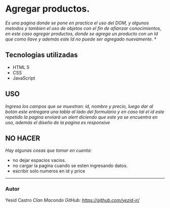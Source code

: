 # Agregar productos.
_Es una pagina donde se pone en practica el uso del DOM, y algunos metodos y tambien el uso de objetos con el fin de afianzar conocimientos, en este caso agregar productos, donde se agrega un producto con un Id que como llave y además este Id no puede ser agregado nuevamente._
*

## Tecnologías utilizadas
* HTML 5
* CSS
* JavaScript

## USO
_Ingresa los campos que se muestran: id, nombre y precio, luego dar al botón este entregara una tabla al lado del formulario y en caso tal el id este repetido la pagina enviará un alert diciendo que este ya se encuentra en uso, además el diseño de la pagina es responsive_

## NO HACER
_Hay algunas cosas que tomar en cuenta:_
- no dejar espacios vacios.
- no cargar la pagina cuando se esten ingresando datos.
- escribir solo numeros en id y price

---
### Autor
Yesid Castro
_Clan Macondo_ 
_GitHub: https://github.com/yezid-jr/_


